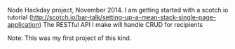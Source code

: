 Node Hackday project, November 2014.
I am getting started with a scotch.io tutorial (http://scotch.io/bar-talk/setting-up-a-mean-stack-single-page-application)
The RESTful API I make will handle CRUD for recipients 

Note: This was my first project of this kind.
